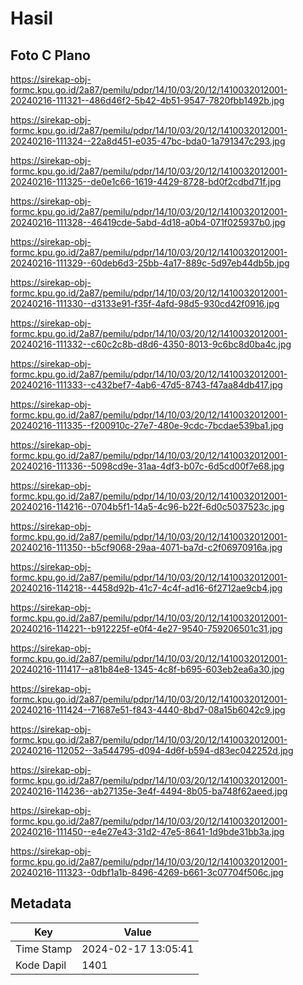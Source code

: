 # Hasil

## Foto C Plano

https://sirekap-obj-formc.kpu.go.id/2a87/pemilu/pdpr/14/10/03/20/12/1410032012001-20240216-111321--486d46f2-5b42-4b51-9547-7820fbb1492b.jpg

https://sirekap-obj-formc.kpu.go.id/2a87/pemilu/pdpr/14/10/03/20/12/1410032012001-20240216-111324--22a8d451-e035-47bc-bda0-1a791347c293.jpg

https://sirekap-obj-formc.kpu.go.id/2a87/pemilu/pdpr/14/10/03/20/12/1410032012001-20240216-111325--de0e1c66-1619-4429-8728-bd0f2cdbd71f.jpg

https://sirekap-obj-formc.kpu.go.id/2a87/pemilu/pdpr/14/10/03/20/12/1410032012001-20240216-111328--46419cde-5abd-4d18-a0b4-071f025937b0.jpg

https://sirekap-obj-formc.kpu.go.id/2a87/pemilu/pdpr/14/10/03/20/12/1410032012001-20240216-111329--60deb6d3-25bb-4a17-889c-5d97eb44db5b.jpg

https://sirekap-obj-formc.kpu.go.id/2a87/pemilu/pdpr/14/10/03/20/12/1410032012001-20240216-111330--d3133e91-f35f-4afd-98d5-930cd42f0916.jpg

https://sirekap-obj-formc.kpu.go.id/2a87/pemilu/pdpr/14/10/03/20/12/1410032012001-20240216-111332--c60c2c8b-d8d6-4350-8013-9c6bc8d0ba4c.jpg

https://sirekap-obj-formc.kpu.go.id/2a87/pemilu/pdpr/14/10/03/20/12/1410032012001-20240216-111333--c432bef7-4ab6-47d5-8743-f47aa84db417.jpg

https://sirekap-obj-formc.kpu.go.id/2a87/pemilu/pdpr/14/10/03/20/12/1410032012001-20240216-111335--f200910c-27e7-480e-9cdc-7bcdae539ba1.jpg

https://sirekap-obj-formc.kpu.go.id/2a87/pemilu/pdpr/14/10/03/20/12/1410032012001-20240216-111336--5098cd9e-31aa-4df3-b07c-6d5cd00f7e68.jpg

https://sirekap-obj-formc.kpu.go.id/2a87/pemilu/pdpr/14/10/03/20/12/1410032012001-20240216-114216--0704b5f1-14a5-4c96-b22f-6d0c5037523c.jpg

https://sirekap-obj-formc.kpu.go.id/2a87/pemilu/pdpr/14/10/03/20/12/1410032012001-20240216-111350--b5cf9068-29aa-4071-ba7d-c2f06970916a.jpg

https://sirekap-obj-formc.kpu.go.id/2a87/pemilu/pdpr/14/10/03/20/12/1410032012001-20240216-114218--4458d92b-41c7-4c4f-ad16-6f2712ae9cb4.jpg

https://sirekap-obj-formc.kpu.go.id/2a87/pemilu/pdpr/14/10/03/20/12/1410032012001-20240216-114221--b912225f-e0f4-4e27-9540-759206501c31.jpg

https://sirekap-obj-formc.kpu.go.id/2a87/pemilu/pdpr/14/10/03/20/12/1410032012001-20240216-111417--a81b84e8-1345-4c8f-b695-603eb2ea6a30.jpg

https://sirekap-obj-formc.kpu.go.id/2a87/pemilu/pdpr/14/10/03/20/12/1410032012001-20240216-111424--71687e51-f843-4440-8bd7-08a15b6042c9.jpg

https://sirekap-obj-formc.kpu.go.id/2a87/pemilu/pdpr/14/10/03/20/12/1410032012001-20240216-112052--3a544795-d094-4d6f-b594-d83ec042252d.jpg

https://sirekap-obj-formc.kpu.go.id/2a87/pemilu/pdpr/14/10/03/20/12/1410032012001-20240216-114236--ab27135e-3e4f-4494-8b05-ba748f62aeed.jpg

https://sirekap-obj-formc.kpu.go.id/2a87/pemilu/pdpr/14/10/03/20/12/1410032012001-20240216-111450--e4e27e43-31d2-47e5-8641-1d9bde31bb3a.jpg

https://sirekap-obj-formc.kpu.go.id/2a87/pemilu/pdpr/14/10/03/20/12/1410032012001-20240216-111323--0dbf1a1b-8496-4269-b661-3c07704f506c.jpg


## Metadata

| Key        | Value               |
| ---------- | ------------------- |
| Time Stamp | 2024-02-17 13:05:41 |
| Kode Dapil | 1401                |



